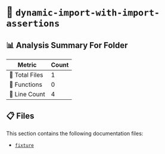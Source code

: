 # 📁 `dynamic-import-with-import-assertions`

## 📊 Analysis Summary For Folder

| Metric | Count |
|--------|-------|
| 📁 Total Files | 1 |
| 🔧 Functions | 0 |
| 🔢 Line Count | 4 |


## 📋 Files

This section contains the following documentation files:

- [`fixture`](./fixture.md)